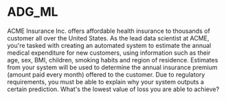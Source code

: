 # ADG_ML
ACME Insurance Inc. offers affordable health insurance to thousands of customer
all over the United States. As the lead data scientist at ACME, you're tasked with
creating an automated system to estimate the annual medical expenditure for
new customers, using information such as their age, sex, BMI, children, smoking
habits and region of residence.
Estimates from your system will be used to determine the annual insurance
premium (amount paid every month) offered to the customer. Due to regulatory
requirements, you must be able to explain why your system outputs a certain
prediction.
What's the lowest value of loss you are able to achieve?
